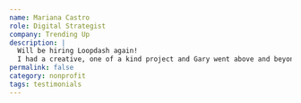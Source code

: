 ```yaml
---
name: Mariana Castro
role: Digital Strategist
company: Trending Up
description: | 
  Will be hiring Loopdash again!
  I had a creative, one of a kind project and Gary went above and beyond in making it come to reality. The project involved automation, live tracking of content, databases, and more. Since it was a one of a kind project, he made sure to follow up every week and work on any kinks as we saw them. It runs smoothly now and its a huge part of our work. Forever grateful to Loopdash team for their innovation, speed, and work ethic.
permalink: false
category: nonprofit
tags: testimonials
---
```

